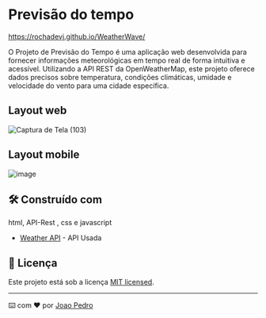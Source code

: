 # Previsão do tempo

https://rochadevj.github.io/WeatherWave/

O Projeto de Previsão do Tempo é uma aplicação web desenvolvida para fornecer informações meteorológicas em tempo real de forma intuitiva e acessível. Utilizando a API REST da OpenWeatherMap, este projeto oferece dados precisos sobre temperatura, condições climáticas, umidade e velocidade do vento para uma cidade específica.

## Layout web
![Captura de Tela (103)](https://github.com/Rochadevj/Previsao-Tempo/assets/81716008/12bdc8b3-32b3-4722-97f7-3eed678a76ab)

## Layout mobile
![image](https://github.com/Rochadevj/Previsao-Tempo/assets/81716008/39145762-3da2-4508-af18-de1ed042d3f5)


## 🛠️ Construído com

html, API-Rest , css e javascript

* [Weather API](https://openweathermap.org/api) - API Usada

## 📄 Licença

Este projeto está sob a licença [MIT licensed](./LICENSE).


---
⌨️ com ❤️ por [Joao Pedro](https://www.linkedin.com/in/joao-pedro-bianchese-8b2402264/) 
